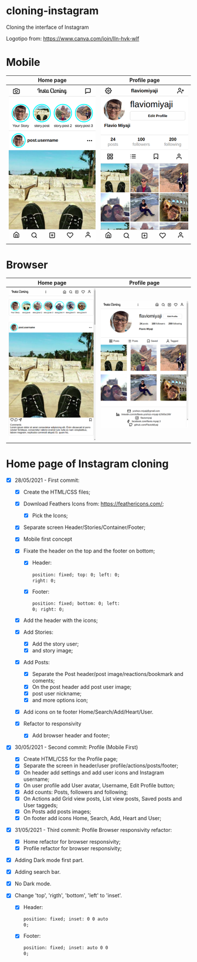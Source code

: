 # cloning-instagram
Cloning the interface of Instagram

Logotipo from: https://www.canva.com/join/lln-hvk-wlf

# Mobile
|Home page|Profile page|
|-|-|
|<img src="/assets/readme/images/01 - Home page.png" width="300">|<img src="/assets/readme/images/02 - Profile page.png" width="300">|

# Browser
|Home page|Profile page|
|-|-|
|<img src="/assets/readme/images/03 - Home page.png" width="500">|<img src="/assets/readme/images/04 - Profile page.png" width="500">|

# Home page of Instagram cloning
- [x] 28/05/2021 - First commit:
  - [x] Create the HTML/CSS files;
  - [x] Download Feathers Icons from: https://feathericons.com/;
    - [x] Pick the Icons;
  - [x] Separate screen Header/Stories/Container/Footer;
  - [x] Mobile first concept
  - [x] Fixate the header on the top and the footer on bottom;
    - [x] Header: <pre>
    <code>position: fixed;</code>
    <code>top: 0;</code>
    <code>left: 0;</code>
    <code>right: 0;</code>
    </pre>
    
    - [x] Footer: <pre>
    <code>position: fixed;</code>
    <code>bottom: 0;</code>
    <code>left: 0;</code>
    <code>right: 0;</code>
    </pre>
  - [x] Add the header with the icons;
  - [x] Add Stories:
    - [x] Add the story user;
    - [x] and story image;
  - [x] Add Posts:
    - [x] Separate the Post header/post image/reactions/bookmark and coments;
    - [x] On the post header add post user image;
    - [x] post user nickname;
    - [x] and more options icon;
  - [x] Add icons on te footer Home/Search/Add/Heart/User.
  - [x] Refactor to responsivity
    - [x] Add browser header and footer;
- [x] 30/05/2021 - Second commit: Profile (Mobile First)
  - [x] Create HTML/CSS for the Profile page;
  - [x] Separate the screen in header/user profile/actions/posts/footer;
  - [x] On header add settings and add user icons and Instagram username;
  - [x] On user profile add User avatar, Username, Edit Profile button;
  - [x] Add counts: Posts, followers and following;
  - [x] On Actions add Grid view posts, List view posts, Saved posts and User taggeds;
  - [x] On Posts add posts images;
  - [x] On footer add icons Home, Search, Add, Heart and User;
- [x] 31/05/2021 - Third commit: Profile Browser responsivity refactor:
  - [x] Home refactor for browser responsivity;
  - [x] Profile refactor for browser responsivity;
- [x] Adding Dark mode first part.
- [x] Adding search bar.
- [x] No Dark mode.
- [x] Change 'top', 'rigth', 'bottom', 'left' to 'inset'.
  - [x] Header: <pre>
  <code>position: fixed;</code>
  <code>inset: 0 0 auto 0;</code>
  </pre>

  - [x] Footer: <pre>
  <code>position: fixed;</code>
  <code>inset: auto 0 0 0;</code>
  </pre>
